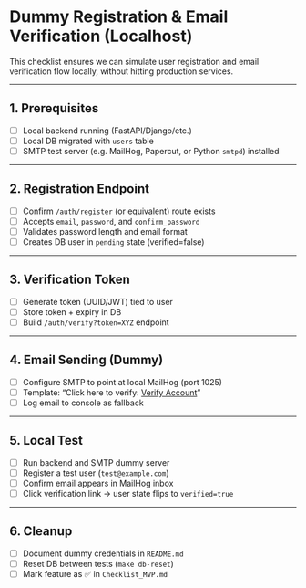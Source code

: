 # Dummy Registration & Email Verification (Localhost)

This checklist ensures we can simulate user registration and email verification flow locally, without hitting production services.

---

## 1. Prerequisites

- [ ] Local backend running (FastAPI/Django/etc.)
- [ ] Local DB migrated with `users` table
- [ ] SMTP test server (e.g. MailHog, Papercut, or Python `smtpd`) installed

---

## 2. Registration Endpoint

- [ ] Confirm `/auth/register` (or equivalent) route exists
- [ ] Accepts `email`, `password`, and `confirm_password`
- [ ] Validates password length and email format
- [ ] Creates DB user in `pending` state (verified=false)

---

## 3. Verification Token

- [ ] Generate token (UUID/JWT) tied to user
- [ ] Store token + expiry in DB
- [ ] Build `/auth/verify?token=XYZ` endpoint

---

## 4. Email Sending (Dummy)

- [ ] Configure SMTP to point at local MailHog (port 1025)
- [ ] Template: “Click here to verify: [Verify Account](http://localhost:8000/auth/verify?token=XYZ)”
- [ ] Log email to console as fallback

---

## 5. Local Test

- [ ] Run backend and SMTP dummy server
- [ ] Register a test user (`test@example.com`)
- [ ] Confirm email appears in MailHog inbox
- [ ] Click verification link → user state flips to `verified=true`

---

## 6. Cleanup

- [ ] Document dummy credentials in `README.md`
- [ ] Reset DB between tests (`make db-reset`)
- [ ] Mark feature as ✅ in `Checklist_MVP.md`
